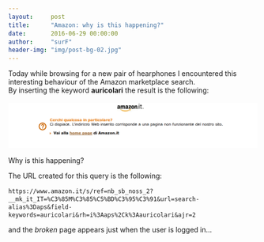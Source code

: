 ```yaml
---
layout:     post
title:      "Amazon: why is this happening?"
date:       2016-06-29 00:00:00
author:     "surF"
header-img: "img/post-bg-02.jpg"
---
```


Today while browsing for a new pair of hearphones I encountered this
interesting behaviour of the Amazon marketplace search.<br> 
By inserting the keyword **auricolari** the result is the following:
<br><br>
![The amazon bug](/img/amazon_bug.png )

Why is this happening?

The URL created for this query is the following:

```
https://www.amazon.it/s/ref=nb_sb_noss_2?__mk_it_IT=%C3%85M%C3%85%C5%BD%C3%95%C3%91&url=search-alias%3Daps&field-keywords=auricolari&rh=i%3Aaps%2Ck%3Aauricolari&ajr=2
```

and the _broken_ page appears just when the user is logged in...
